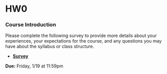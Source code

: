 # HW0

### Course Introduction

Please complete the following survey to provide more details about your experiences, your expectations for the course, and any questions you may have about the syllabus or class structure.

* **[Survey](https://docs.google.com/forms/d/1GULcslOt2lYPR3llEHwa1ICQ8zSHlyHSFQpEejuV_nw/edit)**

**Due:** Friday, 1/19 at 11:59pm
